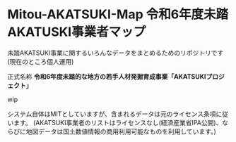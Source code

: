 # Mitou-AKATSUKI-Map 令和6年度未踏AKATUSKI事業者マップ

未踏AKATSUKI事業に関するいろんなデータをまとめるためのリポジトリです(現在のところ個人運用)

正式名称 **令和6年度未踏的な地方の若手人材発掘育成事業「AKATSUKIプロジェクト」**

wip

システム自体はMITとしていますが、含まれるデータは元のライセンス条項に従います。
(AKATSUKI事業者のリストはライセンスなし(経済産業省IPA公開)、ならびに地図データは国土数値情報の商用利用可能なものを利用しています。)
